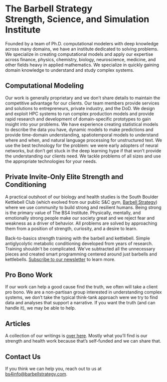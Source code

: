 # The Barbell Strategy <br/>Strength, Science, and Simulation <br/>Institute

Founded by a team of Ph.D. computational modelers with deep knowledge across many domains, we have an institute dedicated to solving problems.  We specialize in creating computational models and apply our expertise across finance, physics, chemistry, biology, neuroscience, medicine, and other fields heavy in applied mathematics. We specialize in quickly gaining domain knowledge to understand and study complex systems.

## Computational Modeling

Our work is generally proprietary and we don’t share details to maintain the competitive advantage for our clients. Our team members provide services and solutions to entrepreneurs, private industry, and the DoD.  We design and exploit HPC systems to run complex production models and provide rapid research and development of domain-specific prototypes to gain insight into your problems.  We have experience creating statistical models to describe the data you have, dynamic models to make predictions and provide time-domain understanding, spatiotemporal models to understand where and when, and natural language processing for unstructured text. We use the best technology for the problem: we were early adopters of neural networks, but don’t get stuck in the deep learning hype if that won’t provide the understanding our clients need. We tackle problems of all sizes and use the appropriate technologies for your needs.

## Private Invite-Only Elite Strength and Conditioning

A practical outshoot of our biology and health studies is the South Boulder Kettlebell Club (which evolved from our public S&C gym, [Barbell Strategy](workouts.md)) where we use community to build strong and resilient humans. Being strong is the primary value of The BS4 Institute. Physically, mentally, and emotionally strong people make our society great and we reject fear and weakness as a driver of behavior. All problems are solved by approaching them from a position of strength, curiosity, and a desire to learn.

Back-to-basics strength training with the barbell and kettlebell. Simple antiglycolytic metabolic conditioning developed from years of research. Training shouldn't be complicated. We've subtracted all the unnecessary pieces and created smart programming centered around just barbells and kettlebells. [Subscribe to our newsletter](https://sbkb.substack.com/) to learn more.

## Pro Bono Work

If our work can help a good cause find the truth, we often will take a client pro bono.  We are a non-partisan group interested in understanding complex systems, we don’t take the typical think-tank approach were we try to find data and analyses that support a narrative.  If you want the truth (and can handle it), we may be able to help.

## Articles

A collection of our writings is [over here](articles.md).  Mostly what you’ll find is our strength and health work because that’s self-funded and we can share that.

## Contact Us

If you think we can help you, reach out to us at bs4info@barbellstrategy.com. 
